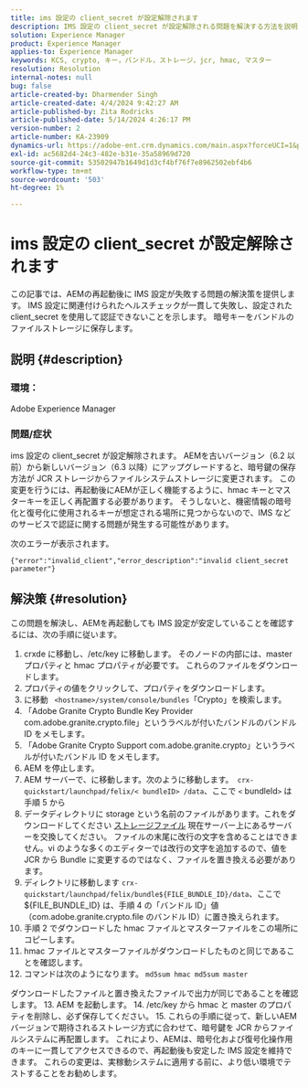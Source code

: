 ```yaml
---
title: ims 設定の client_secret が設定解除されます
description: IMS 設定の client_secret が設定解除される問題を解決する方法を説明します。 暗号キーをバンドルのファイルストレージに保存します。
solution: Experience Manager
product: Experience Manager
applies-to: Experience Manager
keywords: KCS, crypto, キー，バンドル，ストレージ，jcr, hmac, マスター
resolution: Resolution
internal-notes: null
bug: false
article-created-by: Dharmender Singh
article-created-date: 4/4/2024 9:42:27 AM
article-published-by: Zita Rodricks
article-published-date: 5/14/2024 4:26:17 PM
version-number: 2
article-number: KA-23909
dynamics-url: https://adobe-ent.crm.dynamics.com/main.aspx?forceUCI=1&pagetype=entityrecord&etn=knowledgearticle&id=e9786ba5-67f2-ee11-904b-6045bd04ed02
exl-id: ac5682d4-24c3-482e-b31e-35a58969d720
source-git-commit: 53502947b1649d1d3cf4bf76f7e8962502ebf4b6
workflow-type: tm+mt
source-wordcount: '503'
ht-degree: 1%

---
```


# ims 設定の client_secret が設定解除されます


この記事では、AEMの再起動後に IMS 設定が失敗する問題の解決策を提供します。 IMS 設定に関連付けられたヘルスチェックが一貫して失敗し、設定された client_secret を使用して認証できないことを示します。 暗号キーをバンドルのファイルストレージに保存します。

## 説明 {#description}


### 環境：

Adobe Experience Manager

### 問題/症状

ims 設定の client_secret が設定解除されます。
AEMを古いバージョン（6.2 以前）から新しいバージョン（6.3 以降）にアップグレードすると、暗号鍵の保存方法が JCR ストレージからファイルシステムストレージに変更されます。 この変更を行うには、再起動後にAEMが正しく機能するように、hmac キーとマスターキーを正しく再配置する必要があります。 そうしないと、機密情報の暗号化と復号化に使用されるキーが想定される場所に見つからないので、IMS などのサービスで認証に関する問題が発生する可能性があります。

次のエラーが表示されます。


```
{"error":"invalid_client","error_description":"invalid client_secret parameter"}
```



## 解決策 {#resolution}


この問題を解決し、AEMを再起動しても IMS 設定が安定していることを確認するには、次の手順に従います。

1. crxde に移動し、/etc/key に移動します。 そのノードの内部には、master プロパティと hmac プロパティが必要です。 これらのファイルをダウンロードします。
2. プロパティの値をクリックして、プロパティをダウンロードします。
3. に移動 ` <hostname>/system/console/bundles`「Crypto」を検索します。
4. 「Adobe Granite Crypto Bundle Key Provider com.adobe.granite.crypto.file」というラベルが付いたバンドルのバンドル ID をメモします。
5. 「Adobe Granite Crypto Support com.adobe.granite.crypto」というラベルが付いたバンドル ID をメモします。
6. AEM を停止します。
7. AEM サーバーで、に移動します。次のように移動します。` crx-quickstart/launchpad/felix/< bundleID> /data`、ここで `<`  bundleId`>`  は手順 5 から
8. データディレクトリに storage という名前のファイルがあります。これをダウンロードしてください [ストレージファイル](https://raw.githubusercontent.com/cqsupport/fix-instructions/master/move-crypto-keys/storage) 現在サーバー上にあるサーバーを交換してください。 ファイルの末尾に改行の文字を含めることはできません。vi のような多くのエディターでは改行の文字を追加するので、値を JCR から Bundle に変更するのではなく、ファイルを置き換える必要があります。
9. ディレクトリに移動します `crx-quickstart/launchpad/felix/bundle${FILE_BUNDLE_ID}/data`、ここで${FILE_BUNDLE_ID} は、手順 4 の「バンドル ID」値（com.adobe.granite.crypto.file のバンドル ID）に置き換えられます。
10. 手順 2 でダウンロードした hmac ファイルとマスターファイルをこの場所にコピーします。
11. hmac ファイルとマスターファイルがダウンロードしたものと同じであることを確認します。
12. コマンドは次のようになります。 `md5sum hmac md5sum master` 

   ダウンロードしたファイルと置き換えたファイルで出力が同じであることを確認します。
13. AEM を起動します。
14. /etc/key から hmac と master のプロパティを削除し、必ず保存してください。
15. これらの手順に従って、新しいAEM バージョンで期待されるストレージ方式に合わせて、暗号鍵を JCR からファイルシステムに再配置します。 これにより、AEMは、暗号化および復号化操作用のキーに一貫してアクセスできるので、再起動後も安定した IMS 設定を維持できます。 これらの変更は、実稼動システムに適用する前に、より低い環境でテストすることをお勧めします。
